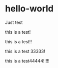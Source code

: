 # hello-world
Just test

this is a test!

this is a test!!


this is a test 33333!

this is a test44444!!!!!
